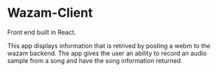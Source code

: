 # Wazam-Client

Front end built in React.

This app displays information that is retrived by posting a webm to the wazam backend. The app gives the user an ability to record an audio sample from a song and have the song information returned. 
